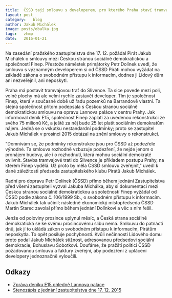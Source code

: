 ```yaml
---
title:	ČSSD tají smlouvu s developerem, pro kterého Praha staví tramvaj
layout:	post
category:	blog
author:	Jakub Michálek
image: posts/obalka.jpg
tags:	zhmp
date:	2016-01-21
---
```


Na zasedání pražského zastupitelstva dne 17. 12. požádal Pirát Jakub Michálek o smlouvy mezi Českou stranou sociálně demokratickou a společností Finep. Přestože náměstek primátorky Petr Dolínek uvedl, že smlouvu s významným developerem si od ČSSD Piráti mohou vyžádat na základě zákona o svobodném přístupu k informacím, dodnes ji Lidový dům ani nezveřejnil, ani neposkytl. 

Praha má postavit tramvajovou trať do Slivence. Ta sice povede mezi poli, volné plochy má ale velmi rychle zastavět developer. Tím je společnost Finep, která v současné době už řadu pozemků na Barrandově vlastní. Ta stejná společnost přitom podepsala s Českou stranou sociálně demokratickou smlouvu na opravu Lannova paláce v centru Prahy. Jak informoval deník E15, společnost Finep zaplatí za uvedenou rekonstrukci ze svého 75 milionů Kč, a ještě za něj bude 25 let platit sociálním demokratům nájem. Jedná se o vskutku nestandardní podmínky; proto se zastupitel Jakub Michálek v prosinci 2015 dotázal na znění smlouvy o rekonstrukci. 

"Domnívám se, že podmínky rekonstrukce jsou pro ČSSD až podezřele výhodné. Ta smlouva rozhodně vzbuzuje podezření, že nejde jenom o pronájem budovy, ale i o rozhodnutí, která mohou sociální demokraté ovlivnit. Stavba tramvajové trati do Slivence je příkladem postupu Prahy, na kterém Finep vydělá. Už proto by měla ČSSD smlouvu zveřejnit," uvedl k dané záležitosti předseda zastupitelského klubu Pirátů Jakub Michálek.

Radní pro dopravu Petr Dolínek (ČSSD) přímo během jednání Zastupitelstva před všemi zastupiteli vyzval Jakuba Michálka, aby si dokumentaci mezi Českou stranou sociálně demokratickou a společností Finep vyžádal od ČSSD podle zákona č. 106/1999 Sb., o svobodném přístupu k informacím. Jakub Michálek tak učinil; následně ekonomický místopředseda ČSSD Martin Starec  zavolal přímo během jednání Dolínkovi a věc s ním řešil. 

Jenže od poloviny prosince uplynul měsíc, a Česká strana sociálně demokratická se ke svému prosincovému slibu nemá. Smlouvu do patnácti dnů, jak jí to ukládá zákon o svobodném přístupu k informacím, Pirátům neposkytla. To opět posiluje pochybnosti. Kvůli nečinnosti Lidového domu proto podal Jakub Michálek stížnost, adresovanou předsedovi sociální demokracie, Bohuslavu Sobotkovi. Doufáme, že pražští politici ČSSD požadovanou smlouvu a faktury zveřejní, aby podezření z uplácení developery jednoznačně vyloučili.

## Odkazy

* [Zpráva deníku E15 ohledně Lannova paláce](http://zpravy.e15.cz/byznys/reality-a-stavebnictvi/developer-finep-uzavrel-s-cssd-milionovy-kontrakt-na-lannuv-palac-1106490#utm_medium=selfpromo&utm_source=e15&utm_campaign=copylink)
* [Stenozápis z jednání zastupitelstva dne 17. 12. 2015](http://www.praha.eu/public/48/10/c/2118592_632027_zhmp151217.pdf)


